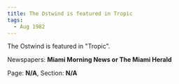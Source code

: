 ```yaml
---  
title: The Ostwind is featured in Tropic  
tags:  
  - Aug 1982  
---  
```

  
The Ostwind is featured in "Tropic".  
  
Newspapers: **Miami Morning News or The Miami Herald**  
  
Page: **N/A**, Section: **N/A** 

